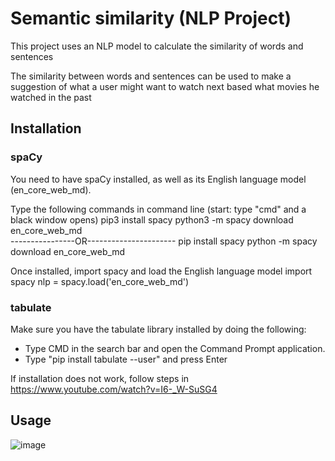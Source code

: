 # Semantic similarity (NLP Project)
This project uses an NLP model to calculate the similarity of words and sentences

The similarity between words and sentences can be used to make a suggestion of what
a user might want to watch next based what movies he watched in the past

## Installation
### spaCy
You need to have spaCy installed, as well as its English language model (en_core_web_md).

Type the following commands in command line (start: type "cmd" and a black window opens)
pip3 install spacy
python3 -m spacy download en_core_web_md  
----------------OR----------------------
pip install spacy
python -m spacy download en_core_web_md

Once installed, import spacy and load the English language model
import spacy
nlp = spacy.load('en_core_web_md')

### tabulate
Make sure you have the tabulate library installed by doing the following:
- Type CMD in the search bar and open the Command Prompt application.
- Type "pip install tabulate --user" and press Enter

If installation does not work, follow steps in https://www.youtube.com/watch?v=I6-_W-SuSG4


## Usage

![image](https://user-images.githubusercontent.com/123483224/219683644-7409dad7-76d6-484e-a0bc-3e7bc8dcc5d3.png)
